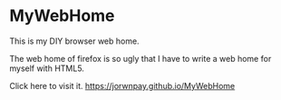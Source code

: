 # MyWebHome
This is my DIY browser web home.

The web home of firefox is so ugly that I have to write a web home for myself with HTML5.

Click here to visit it.
https://jorwnpay.github.io/MyWebHome
